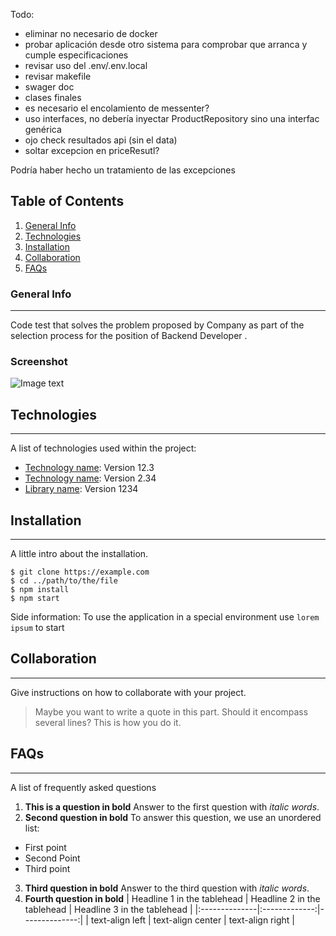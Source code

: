 Todo:
- eliminar no necesario de docker
- probar aplicación desde otro sistema para comprobar que arranca y cumple especificaciones
- revisar uso del .env/.env.local
- revisar makefile
- swager doc
- clases finales
- es necesario el encolamiento de messenter?
- uso interfaces, no debería inyectar ProductRepository sino una interfac genérica
- ojo check resultados api (sin el data)
- soltar excepcion en priceResutl?


Podría haber hecho un tratamiento de las excepciones


## Table of Contents
1. [General Info](#general-info)
2. [Technologies](#technologies)
3. [Installation](#installation)
4. [Collaboration](#collaboration)
5. [FAQs](#faqs)
### General Info
***
Code test that solves the problem proposed by Company as part of the selection process for the position of Backend Developer .
### Screenshot
![Image text](https://www.united-internet.de/fileadmin/user_upload/Brands/Downloads/Logo_IONOS_by.jpg)
## Technologies
***
A list of technologies used within the project:
* [Technology name](https://example.com): Version 12.3
* [Technology name](https://example.com): Version 2.34
* [Library name](https://example.com): Version 1234
## Installation
***
A little intro about the installation.
```
$ git clone https://example.com
$ cd ../path/to/the/file
$ npm install
$ npm start
```
Side information: To use the application in a special environment use ```lorem ipsum``` to start
## Collaboration
***
Give instructions on how to collaborate with your project.
> Maybe you want to write a quote in this part.
> Should it encompass several lines?
> This is how you do it.
## FAQs
***
A list of frequently asked questions
1. **This is a question in bold**
   Answer to the first question with _italic words_.
2. __Second question in bold__
   To answer this question, we use an unordered list:
* First point
* Second Point
* Third point
3. **Third question in bold**
   Answer to the third question with *italic words*.
4. **Fourth question in bold**
   | Headline 1 in the tablehead | Headline 2 in the tablehead | Headline 3 in the tablehead |
   |:--------------|:-------------:|--------------:|
   | text-align left | text-align center | text-align right |